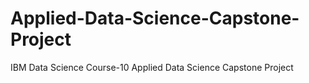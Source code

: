 # Applied-Data-Science-Capstone-Project
IBM Data Science Course-10 Applied Data Science Capstone Project
